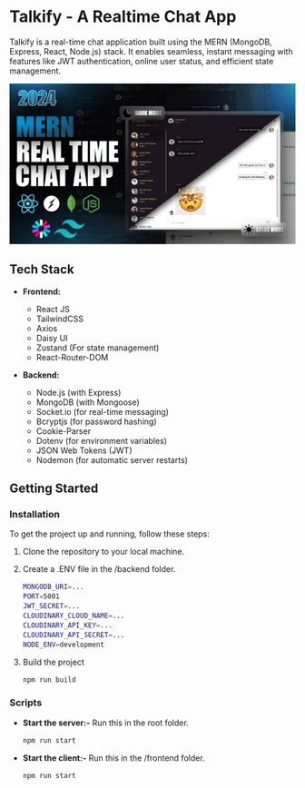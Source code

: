 # Talkify - A Realtime Chat App

Talkify is a real-time chat application built using the MERN (MongoDB, Express, React, Node.js) stack. It enables seamless, instant messaging with features like JWT authentication, online user status, and efficient state management.

![Talkify Preview](https://github.com/subratgupta2704/Talkify/blob/main/frontend/public/Readme%20File.png)

## Tech Stack

- **Frontend:**
  - React JS
  - TailwindCSS
  - Axios
  - Daisy UI
  - Zustand (For state management)
  - React-Router-DOM

- **Backend:**
  - Node.js (with Express)
  - MongoDB (with Mongoose)
  - Socket.io (for real-time messaging)
  - Bcryptjs (for password hashing)
  - Cookie-Parser
  - Dotenv (for environment variables)
  - JSON Web Tokens (JWT)
  - Nodemon (for automatic server restarts)

## Getting Started

### Installation

To get the project up and running, follow these steps:

1. Clone the repository to your local machine.
  
2. Create a .ENV file in the /backend folder.

   ```bash
   MONGODB_URI=...
   PORT=5001
   JWT_SECRET=...
   CLOUDINARY_CLOUD_NAME=...
   CLOUDINARY_API_KEY=...
   CLOUDINARY_API_SECRET=...
   NODE_ENV=development
   ```

3. Build the project 

   ```bash
   npm run build
   ```

### Scripts

- **Start the server:-**
Run this in the root folder.
  ```bash
  npm run start
  ```

- **Start the client:-**
Run this in the /frontend folder.
  ```bash
  npm run start
  ```
